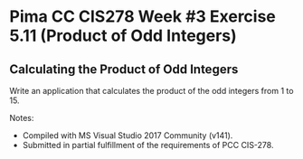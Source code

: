 # Pima CC CIS278 Week #3 Exercise 5.11 (Product of Odd Integers)

## Calculating the Product of Odd Integers

Write an application that calculates the product of the odd integers from 1 to 15.

Notes:
* Compiled with MS Visual Studio 2017 Community (v141).
* Submitted in partial fulfillment of the requirements of PCC CIS-278.
